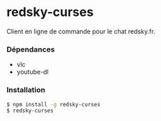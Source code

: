 # redsky-curses

Client en ligne de commande pour le chat redsky.fr.

### Dépendances

* vlc
* youtube-dl

### Installation

```sh
$ npm install -g redsky-curses
$ redsky-curses
```
